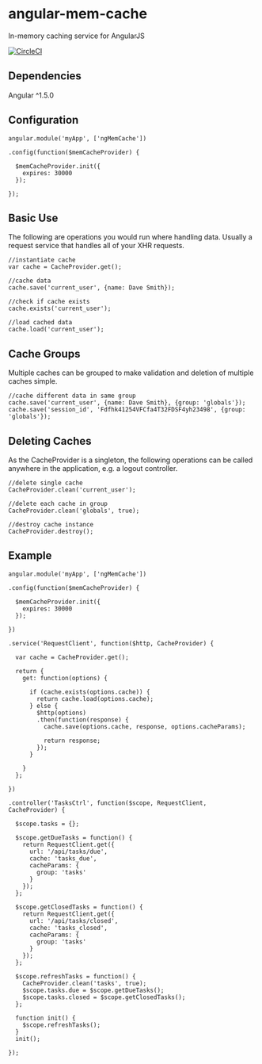 # angular-mem-cache
In-memory caching service for AngularJS

[![CircleCI](https://circleci.com/gh/tobiasdotco/angular-mem-cache/tree/master.svg?style=shield&circle-token=edde34a0a62770e6e2ef5554a257e58bb951ee37)](https://circleci.com/gh/tobiasdotco/angular-mem-cache/tree/master)

## Dependencies
Angular ^1.5.0

## Configuration

    angular.module('myApp', ['ngMemCache'])
    
    .config(function($memCacheProvider) {
    
      $memCacheProvider.init({
        expires: 30000
      });
      
    });


## Basic Use
The following are operations you would run where handling data. Usually a request service that handles all of your XHR requests.

    //instantiate cache
    var cache = CacheProvider.get();
    
    //cache data
    cache.save('current_user', {name: Dave Smith});
    
    //check if cache exists
    cache.exists('current_user');
    
    //load cached data
    cache.load('current_user');
    
    
    
## Cache Groups
Multiple caches can be grouped to make validation and deletion of multiple caches simple.

    //cache different data in same group
    cache.save('current_user', {name: Dave Smith}, {group: 'globals'});
    cache.save('session_id', 'Fdfhk41254VFCfa4T32FDSF4yh23498', {group: 'globals'});


## Deleting Caches
As the CacheProvider is a singleton, the following operations can be called anywhere in the application, e.g. a logout controller.

    //delete single cache
    CacheProvider.clean('current_user');
    
    //delete each cache in group
    CacheProvider.clean('globals', true);
    
    //destroy cache instance
    CacheProvider.destroy();


## Example

    angular.module('myApp', ['ngMemCache'])
    
    .config(function($memCacheProvider) {
    
      $memCacheProvider.init({
        expires: 30000
      });
      
    })
    
    .service('RequestClient', function($http, CacheProvider) {
    
      var cache = CacheProvider.get();
      
      return {
        get: function(options) {
        
          if (cache.exists(options.cache)) {
            return cache.load(options.cache);
          } else {
            $http(options)
            .then(function(response) {
              cache.save(options.cache, response, options.cacheParams);
              
              return response;
            });
          }
          
        }
      };
      
    })
    
    .controller('TasksCtrl', function($scope, RequestClient, CacheProvider) {
    
      $scope.tasks = {};
      
      $scope.getDueTasks = function() {
        return RequestClient.get({
          url: '/api/tasks/due',
          cache: 'tasks_due',
          cacheParams: {
            group: 'tasks'
          }
        });
      };
      
      $scope.getClosedTasks = function() {
        return RequestClient.get({
          url: '/api/tasks/closed',
          cache: 'tasks_closed',
          cacheParams: {
            group: 'tasks'
          }
        });
      };
      
      $scope.refreshTasks = function() {
        CacheProvider.clean('tasks', true);
        $scope.tasks.due = $scope.getDueTasks();
        $scope.tasks.closed = $scope.getClosedTasks();
      };
      
      function init() {
        $scope.refreshTasks();
      }
      init();
      
    });
    
    
